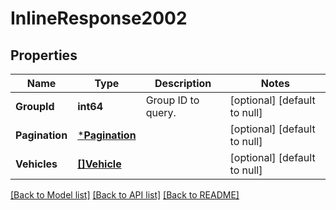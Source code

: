 # InlineResponse2002

## Properties
Name | Type | Description | Notes
------------ | ------------- | ------------- | -------------
**GroupId** | **int64** | Group ID to query. | [optional] [default to null]
**Pagination** | [***Pagination**](Pagination.md) |  | [optional] [default to null]
**Vehicles** | [**[]Vehicle**](Vehicle.md) |  | [optional] [default to null]

[[Back to Model list]](../README.md#documentation-for-models) [[Back to API list]](../README.md#documentation-for-api-endpoints) [[Back to README]](../README.md)


